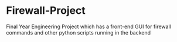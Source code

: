 # Firewall-Project
Final Year Engineering Project which has a front-end GUI for firewall commands and other python scripts running in the backend
